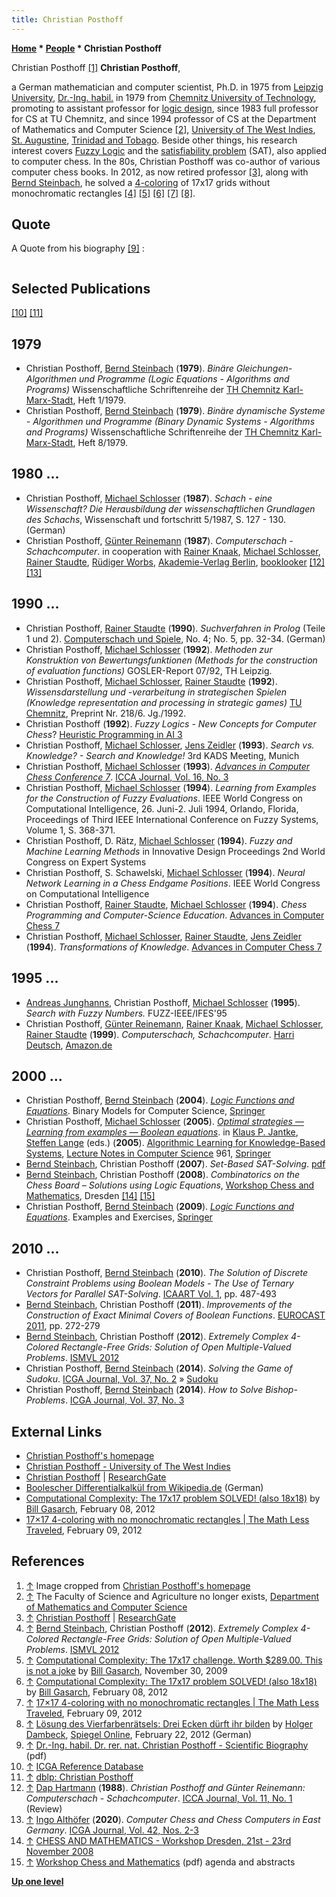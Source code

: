 ```yaml
---
title: Christian Posthoff
---
```

**[Home](Home "Home") * [People](People "People") * Christian Posthoff**

[](http://www.posthoff.de/science/) Christian Posthoff <a id="cite-note-1" href="#cite-ref-1">[1]</a>
**Christian Posthoff**,

a German mathematician and computer scientist, Ph.D. in 1975 from [Leipzig University](https://en.wikipedia.org/wiki/Leipzig_University), [Dr.-Ing. habil.](https://en.wikipedia.org/wiki/Habilitation) in 1979 from [Chemnitz University of Technology](Chemnitz_University_of_Technology "Chemnitz University of Technology"), promoting to assistant professor for [logic design](https://en.wikipedia.org/wiki/Logic_synthesis), since 1983 full professor for CS at TU Chemnitz, and since 1994 professor of CS at the Department of Mathematics and Computer Science <a id="cite-note-2" href="#cite-ref-2">[2]</a>, [University of The West Indies](https://en.wikipedia.org/wiki/University_of_the_West_Indies), [St. Augustine](https://en.wikipedia.org/wiki/Saint_Augustine,_Trinidad_and_Tobago), [Trinidad and Tobago](https://en.wikipedia.org/wiki/Trinidad_and_Tobago). Beside other things, his research interest covers [Fuzzy Logic](https://en.wikipedia.org/wiki/Fuzzy_logic) and the [satisfiability problem](https://en.wikipedia.org/wiki/Boolean_satisfiability_problem) (SAT), also applied to computer chess. In the 80s, Christian Posthoff was co-author of various computer chess books. In 2012, as now retired professor <a id="cite-note-3" href="#cite-ref-3">[3]</a>, along with [Bernd Steinbach](Bernd_Steinbach "Bernd Steinbach"), he solved a [4-coloring](https://en.wikipedia.org/wiki/Four_color_theorem) of 17x17 grids without monochromatic rectangles <a id="cite-note-4" href="#cite-ref-4">[4]</a> <a id="cite-note-5" href="#cite-ref-5">[5]</a> <a id="cite-note-6" href="#cite-ref-6">[6]</a> <a id="cite-note-7" href="#cite-ref-7">[7]</a> <a id="cite-note-8" href="#cite-ref-8">[8]</a>.

## Quote

A Quote from his biography <a id="cite-note-9" href="#cite-ref-9">[9]</a> :

```C++An independent direction of research activities within AI, investigations of computer chess and other strategic games, arose from my love to chess. My actual research activities mainly concern the application of fuzzy logics for the modeling of human-like ”thinking” methods, the learning from examples, the construction of intelligent tutoring systems, the parallelization of inference mechanisms, systems of diagnosis and configuration. In cooperation with colleagues from directions of mechanical engineering and medicine, I have been supervising the construction of several expert systems. Four times I received the Scientific Award of the [Chemnitz University of Technology](Chemnitz_University_of_Technology "Chemnitz University of Technology"). 

```

## Selected Publications

<a id="cite-note-10" href="#cite-ref-10">[10]</a> <a id="cite-note-11" href="#cite-ref-11">[11]</a>

## 1979

- Christian Posthoff, [Bernd Steinbach](Bernd_Steinbach "Bernd Steinbach") (**1979**). *Binäre Gleichungen- Algorithmen und Programme (Logic Equations - Algorithms and Programs)* Wissenschaftliche Schriftenreihe der [TH Chemnitz Karl-Marx-Stadt](Chemnitz_University_of_Technology "Chemnitz University of Technology"), Heft 1/1979.
- Christian Posthoff, [Bernd Steinbach](Bernd_Steinbach "Bernd Steinbach") (**1979**). *Binäre dynamische Systeme - Algorithmen und Programme (Binary Dynamic Systems - Algorithms and Programs)* Wissenschaftliche Schriftenreihe der [TH Chemnitz Karl-Marx-Stadt](Chemnitz_University_of_Technology "Chemnitz University of Technology"), Heft 8/1979.

## 1980 ...

- Christian Posthoff, [Michael Schlosser](Michael_Schlosser "Michael Schlosser") (**1987**). *Schach - eine Wissenschaft? Die Herausbildung* *der wissenschaftlichen Grundlagen des Schachs*, Wissenschaft und fortschritt 5/1987, S. 127 - 130. (German)
- Christian Posthoff, [Günter Reinemann](G%C3%BCnter_Reinemann "Günter Reinemann") (**1987**). *Computerschach - Schachcomputer*. in cooperation with [Rainer Knaak](https://en.wikipedia.org/wiki/Rainer_Knaak), [Michael Schlosser](Michael_Schlosser "Michael Schlosser"), [Rainer Staudte](Rainer_Staudte "Rainer Staudte"), [Rüdiger Worbs](R%C3%BCdiger_Worbs "Rüdiger Worbs"), [Akademie-Verlag Berlin](https://de.wikipedia.org/wiki/Akademie-Verlag), [booklooker](http://www.booklooker.de/B%C3%BCcher/Christian-Posthoff+Computerschach-Schachcomputer/id/A01gtDDV01ZZ6) <a id="cite-note-12" href="#cite-ref-12">[12]</a> <a id="cite-note-13" href="#cite-ref-13">[13]</a>

## 1990 ...

- Christian Posthoff, [Rainer Staudte](Rainer_Staudte "Rainer Staudte") (**1990**). *Suchverfahren in Prolog* (Teile 1 und 2). [Computerschach und Spiele](Computerschach_und_Spiele "Computerschach und Spiele"), No. 4; No. 5, pp. 32-34. (German)
- Christian Posthoff, [Michael Schlosser](Michael_Schlosser "Michael Schlosser") (**1992**). *Methoden zur Konstruktion von Bewertungsfunktionen (Methods for the construction of evaluation functions)* GOSLER-Report 07/92, TH Leipzig.
- Christian Posthoff, [Michael Schlosser](Michael_Schlosser "Michael Schlosser"), [Rainer Staudte](Rainer_Staudte "Rainer Staudte") (**1992**). *Wissensdarstellung und -verarbeitung in strategischen Spielen (Knowledge representation and processing in strategic games)* [TU Chemnitz](Chemnitz_University_of_Technology "Chemnitz University of Technology"), Preprint Nr. 218/6. Jg./1992.
- Christian Posthoff (**1992**). *Fuzzy Logics - New Concepts for Computer Chess*? [Heuristic Programming in AI 3](3rd_Computer_Olympiad#Workshop "3rd Computer Olympiad")
- Christian Posthoff, [Michael Schlosser](Michael_Schlosser "Michael Schlosser"), [Jens Zeidler](Jens_Zeidler "Jens Zeidler") (**1993**). *Search vs. Knowledge? - Search and Knowledge!* 3rd KADS Meeting, Munich
- Christian Posthoff, [Michael Schlosser](Michael_Schlosser "Michael Schlosser") (**1993**). *[Advances in Computer Chess Conference 7](Advances_in_Computer_Chess_7 "Advances in Computer Chess 7")*. [ICCA Journal, Vol. 16, No. 3](ICGA_Journal#16_3 "ICGA Journal")
- Christian Posthoff, [Michael Schlosser](Michael_Schlosser "Michael Schlosser") (**1994**). *Learning from Examples for the Construction of Fuzzy Evaluations*. IEEE World Congress on Computational Intelligence, 26. Juni-2. Juli 1994, Orlando, Florida, Proceedings of Third IEEE International Conference on Fuzzy Systems, Volume 1, S. 368-371.
- Christian Posthoff, D. Rätz, [Michael Schlosser](Michael_Schlosser "Michael Schlosser") (**1994**). *Fuzzy and Machine Learning Methods* in Innovative Design Proceedings 2nd World Congress on Expert Systems
- Christian Posthoff, S. Schawelski, [Michael Schlosser](Michael_Schlosser "Michael Schlosser") (**1994**). *Neural Network Learning in a Chess Endgame Positions*. IEEE World Congress on Computational Intelligence
- Christian Posthoff, [Rainer Staudte](Rainer_Staudte "Rainer Staudte"), [Michael Schlosser](Michael_Schlosser "Michael Schlosser") (**1994**). *Chess Programming and Computer-Science Education*. [Advances in Computer Chess 7](Advances_in_Computer_Chess_7 "Advances in Computer Chess 7")
- Christian Posthoff, [Michael Schlosser](Michael_Schlosser "Michael Schlosser"), [Rainer Staudte](Rainer_Staudte "Rainer Staudte"), [Jens Zeidler](Jens_Zeidler "Jens Zeidler") (**1994**). *Transformations of Knowledge*. [Advances in Computer Chess 7](Advances_in_Computer_Chess_7 "Advances in Computer Chess 7")

## 1995 ...

- [Andreas Junghanns](Andreas_Junghanns "Andreas Junghanns"), Christian Posthoff, [Michael Schlosser](Michael_Schlosser "Michael Schlosser") (**1995**). *Search with Fuzzy Numbers.* FUZZ-IEEE/IFES'95
- Christian Posthoff, [Günter Reinemann](G%C3%BCnter_Reinemann "Günter Reinemann"), [Rainer Knaak](https://en.wikipedia.org/wiki/Rainer_Knaak), [Michael Schlosser](Michael_Schlosser "Michael Schlosser"), [Rainer Staudte](Rainer_Staudte "Rainer Staudte") (**1999**). *Computerschach, Schachcomputer*. [Harri Deutsch](https://de.wikipedia.org/wiki/Verlag_Harri_Deutsch), [Amazon.de](http://www.amazon.de/Computerschach-Schachcomputer-Christian-Posthoff/dp/3817110375)

## 2000 ...

- Christian Posthoff, [Bernd Steinbach](Bernd_Steinbach "Bernd Steinbach") (**2004**). *[Logic Functions and Equations](http://www.springer.com/engineering/electronics/book/978-1-4020-2937-0)*. Binary Models for Computer Science, [Springer](https://en.wikipedia.org/wiki/Springer_Science%2BBusiness_Media)
- Christian Posthoff, [Michael Schlosser](Michael_Schlosser "Michael Schlosser") (**2005**). *[Optimal strategies — Learning from examples — Boolean equations](http://link.springer.com/chapter/10.1007%2F3-540-60217-8_17)*. in [Klaus P. Jantke](https://www.researchgate.net/profile/Klaus_Jantke), [Steffen Lange](https://www.fbi.h-da.de/organisation/personen/lange-steffen.html) (eds.) (**2005**). [Algorithmic Learning for Knowledge-Based Systems](http://link.springer.com/book/10.1007/3-540-60217-8), [Lecture Notes in Computer Science](https://en.wikipedia.org/wiki/Lecture_Notes_in_Computer_Science) 961, [Springer](https://en.wikipedia.org/wiki/Springer_Science%2BBusiness_Media)
- [Bernd Steinbach](Bernd_Steinbach "Bernd Steinbach"), Christian Posthoff (**2007**). *Set-Based SAT-Solving*. [pdf](http://www.informatik.tu-freiberg.de/prof2/publikationen/JFUN_SBSS_2007.pdf)
- [Bernd Steinbach](Bernd_Steinbach "Bernd Steinbach"), Christian Posthoff (**2008**). *Combinatorics on the Chess Board – Solutions using Logic Equations*, [Workshop Chess and Mathematics](Workshop_Chess_and_Mathematics "Workshop Chess and Mathematics"), Dresden <a id="cite-note-14" href="#cite-ref-14">[14]</a> <a id="cite-note-15" href="#cite-ref-15">[15]</a>
- Christian Posthoff, [Bernd Steinbach](Bernd_Steinbach "Bernd Steinbach") (**2009**).  *[Logic Functions and Equations](http://www.springer.com/computer/foundations/book/978-1-4020-9594-8)*. Examples and Exercises, [Springer](https://en.wikipedia.org/wiki/Springer_Science%2BBusiness_Media)

## 2010 ...

- Christian Posthoff, [Bernd Steinbach](Bernd_Steinbach "Bernd Steinbach") (**2010**). *The Solution of Discrete Constraint Problems using Boolean Models - The Use of Ternary Vectors for Parallel SAT-Solving*. [ICAART Vol. 1](http://www.informatik.uni-trier.de/~ley/db/conf/icaart/icaart2010-1.html#PosthoffS10), pp. 487-493
- [Bernd Steinbach](Bernd_Steinbach "Bernd Steinbach"), Christian Posthoff (**2011**). *Improvements of the Construction of Exact Minimal Covers of Boolean Functions*. [EUROCAST 2011](http://www.informatik.uni-trier.de/~ley/db/conf/eurocast/eurocast2011-2.html#SteinbachP11), pp. 272-279
- [Bernd Steinbach](Bernd_Steinbach "Bernd Steinbach"), Christian Posthoff (**2012**). *Extremely Complex 4-Colored Rectangle-Free Grids: Solution of Open Multiple-Valued Problems*. [ISMVL 2012](http://www.informatik.uni-trier.de/~ley/db/conf/ismvl/ismvl2012.html#SteinbachP12)
- Christian Posthoff, [Bernd Steinbach](Bernd_Steinbach "Bernd Steinbach") (**2014**). *Solving the Game of Sudoku*. [ICGA Journal, Vol. 37, No. 2](ICGA_Journal#37_2 "ICGA Journal") » [Sudoku](index.php?title=Sudoku&action=edit&redlink=1 "Sudoku (page does not exist)")
- Christian Posthoff, [Bernd Steinbach](Bernd_Steinbach "Bernd Steinbach") (**2014**). *How to Solve Bishop-Problems*. [ICGA Journal, Vol. 37, No. 3](ICGA_Journal#37_3 "ICGA Journal")

## External Links

- [Christian Posthoff's homepage](http://www.posthoff.de/science/)
- [Christian Posthoff - University of The West Indies](https://sta.uwi.edu/fst/dcit/christian.posthoff.asp)
- [Christian Posthoff](http://www.researchgate.net/profile/Christian_Posthoff/) | [ResearchGate](https://en.wikipedia.org/wiki/ResearchGate)
- [Boolescher Differentialkalkül from Wikipedia.de](http://de.wikipedia.org/wiki/Boolescher_Differentialkalk%C3%BCl) (German)
- [Computational Complexity: The 17x17 problem SOLVED! (also 18x18)](http://blog.computationalcomplexity.org/2012/02/17x17-problem-solved-also-18x18.html) by [Bill Gasarch](http://www.cs.umd.edu/~gasarch/), February 08, 2012
- [17×17 4-coloring with no monochromatic rectangles | The Math Less Traveled](http://mathlesstraveled.com/2012/02/09/17x17-4-coloring-with-no-monochromatic-rectangles/), February 09, 2012

## References

1. <a id="cite-ref-1" href="#cite-note-1">↑</a> Image cropped from [Christian Posthoff's homepage](http://www.posthoff.de/science/)
1. <a id="cite-ref-2" href="#cite-note-2">↑</a> The Faculty of Science and Agriculture no longer exists, [Department of Mathematics and Computer Science](http://sta.uwi.edu/fsa/dmcs/)
1. <a id="cite-ref-3" href="#cite-note-3">↑</a> [Christian Posthoff](http://www.researchgate.net/profile/Christian_Posthoff/) | [ResearchGate](https://en.wikipedia.org/wiki/ResearchGate)
1. <a id="cite-ref-4" href="#cite-note-4">↑</a> [Bernd Steinbach](Bernd_Steinbach "Bernd Steinbach"), Christian Posthoff (**2012**). *Extremely Complex 4-Colored Rectangle-Free Grids: Solution of Open Multiple-Valued Problems*. [ISMVL 2012](http://www.informatik.uni-trier.de/~ley/db/conf/ismvl/ismvl2012.html#SteinbachP12)
1. <a id="cite-ref-5" href="#cite-note-5">↑</a> [Computational Complexity: The 17x17 challenge. Worth $289.00. This is not a joke](http://blog.computationalcomplexity.org/2009/11/17x17-challenge-worth-28900-this-is-not.html) by [Bill Gasarch](http://www.cs.umd.edu/~gasarch/), November 30, 2009
1. <a id="cite-ref-6" href="#cite-note-6">↑</a> [Computational Complexity: The 17x17 problem SOLVED! (also 18x18)](http://blog.computationalcomplexity.org/2012/02/17x17-problem-solved-also-18x18.html) by [Bill Gasarch](http://www.cs.umd.edu/~gasarch/), February 08, 2012
1. <a id="cite-ref-7" href="#cite-note-7">↑</a> [17×17 4-coloring with no monochromatic rectangles | The Math Less Traveled](http://mathlesstraveled.com/2012/02/09/17x17-4-coloring-with-no-monochromatic-rectangles/), February 09, 2012
1. <a id="cite-ref-8" href="#cite-note-8">↑</a> [Lösung des Vierfarbenrätsels: Drei Ecken dürft ihr bilden](http://www.spiegel.de/wissenschaft/mensch/loesung-des-vierfarbenraetsels-drei-ecken-duerft-ihr-bilden-a-816497.html) by [Holger Dambeck](http://www.spiegel.de/extra/a-632103.html), [Spiegel Online](https://en.wikipedia.org/wiki/Spiegel_Online), February 22, 2012 (German)
1. <a id="cite-ref-9" href="#cite-note-9">↑</a> [Dr.-Ing. habil. Dr. rer. nat. Christian Posthoff - Scientific Biography](http://sta.uwi.edu/fsa/dmcs/computerscience/staff/cposthoff/biography.pdf) (pdf)
1. <a id="cite-ref-10" href="#cite-note-10">↑</a> [ICGA Reference Database](ICGA_Journal#RefDB "ICGA Journal")
1. <a id="cite-ref-11" href="#cite-note-11">↑</a> [dblp: Christian Posthoff](http://www.informatik.uni-trier.de/~ley/pers/hd/p/Posthoff:Christian.html)
1. <a id="cite-ref-12" href="#cite-note-12">↑</a> [Dap Hartmann](Dap_Hartmann "Dap Hartmann") (**1988**). *Christian Posthoff and Günter Reinemann: Computerschach - Schachcomputer*. [ICCA Journal, Vol. 11, No. 1](ICGA_Journal#11_1 "ICGA Journal") (Review)
1. <a id="cite-ref-13" href="#cite-note-13">↑</a> [Ingo Althöfer](Ingo_Alth%C3%B6fer "Ingo Althöfer") (**2020**). *Computer Chess and Chess Computers in East Germany*. [ICGA Journal, Vol. 42, Nos. 2-3](ICGA_Journal#42_23 "ICGA Journal")
1. <a id="cite-ref-14" href="#cite-note-14">↑</a> [CHESS AND MATHEMATICS - Workshop Dresden, 21st - 23rd November 2008](http://www.math.tu-dresden.de/num/chess2008/index-en.html)
1. <a id="cite-ref-15" href="#cite-note-15">↑</a> [Workshop Chess and Mathematics](http://www.math.tu-dresden.de/num/chess2008/abstracts.pdf) (pdf) agenda and abstracts

**[Up one level](People "People")**

